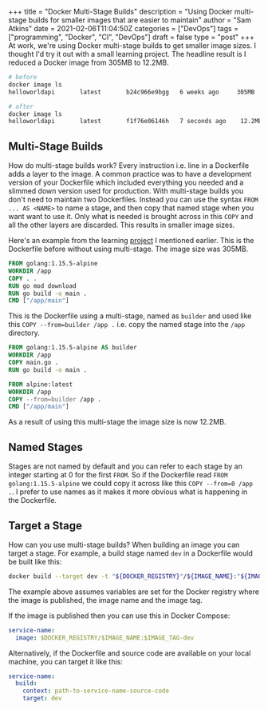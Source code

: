 +++
title = "Docker Multi-Stage Builds"
description = "Using Docker multi-stage builds for smaller images that are easier to maintain"
author = "Sam Atkins"
date = 2021-02-06T11:04:50Z
categories = ["DevOps"]
tags = ["programming", "Docker", "CI", "DevOps"]
draft = false
type = "post"
+++
At work, we're using Docker multi-stage builds to get smaller image sizes. I thought I'd try it out with a small learning project. The headline result is I reduced a Docker image from 305MB to 12.2MB.

```bash
# before
docker image ls
helloworldapi       latest       b24c966e9bgg   6 weeks ago     305MB

# after
docker image ls
helloworldapi       latest       f1f76e06146h   7 seconds ago    12.2MB
```

## Multi-Stage Builds

How do multi-stage builds work? Every instruction i.e. line in a Dockerfile adds a layer to the image. A common practice was to have a development version of your Dockerfile which included everything you needed and a slimmed down version used for production. With multi-stage builds you don't need to maintain two Dockerfiles. Instead you can use the syntax `FROM ... AS <NAME>` to name a stage, and then copy that named stage when you want want to use it. Only what is needed is brought across in this `COPY` and all the other layers are discarded. This results in smaller image sizes.

Here's an example from the learning [project](https://github.com/sam-atkins/helloworldapi) I mentioned earlier. This is the Dockerfile before without using multi-stage. The image size was 305MB.

```Dockerfile
FROM golang:1.15.5-alpine
WORKDIR /app
COPY . .
RUN go mod download
RUN go build -o main .
CMD ["/app/main"]
```

This is the Dockerfile using a multi-stage, named as `builder` and used like this `COPY --from=builder /app .` i.e. copy the named stage into the `/app` directory.

```Dockerfile
FROM golang:1.15.5-alpine AS builder
WORKDIR /app
COPY main.go .
RUN go build -o main .

FROM alpine:latest
WORKDIR /app
COPY --from=builder /app .
CMD ["/app/main"]
```

As a result of using this multi-stage the image size is now 12.2MB.

## Named Stages

Stages are not named by default and you can refer to each stage by an integer starting at 0 for the first `FROM`. So if the Dockerfile read `FROM golang:1.15.5-alpine` we could copy it across like this `COPY --from=0 /app .`. I prefer to use names as it makes it more obvious what is happening in the Dockerfile.

## Target a Stage

How can you use multi-stage builds? When building an image you can target a stage. For example, a build stage named `dev` in a Dockerfile would be built like this:

```bash
docker build --target dev -t "${DOCKER_REGISTRY}"/${IMAGE_NAME}:"${IMAGE_TAG}-dev" .
```

The example above assumes variables are set for the Docker registry where the image is published, the image name and the image tag.

If the image is published then you can use this in Docker Compose:

```yaml
service-name:
  image: $DOCKER_REGISTRY/$IMAGE_NAME:$IMAGE_TAG-dev
```

Alternatively, if the Dockerfile and source code are available on your local machine, you can target it like this:

```yaml
service-name:
  build:
    context: path-to-service-name-source-code
    target: dev
```

